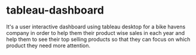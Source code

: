 # tableau-dashboard
It's a user interactive dashboard using tableau desktop for a bike havens company in order to help them their product wise sales in each year and help them to see their top selling products so that they can focus on which product they need more attention.
